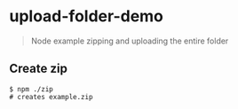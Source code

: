 # upload-folder-demo
> Node example zipping and uploading the entire folder

## Create zip

```
$ npm ./zip
# creates example.zip
```
